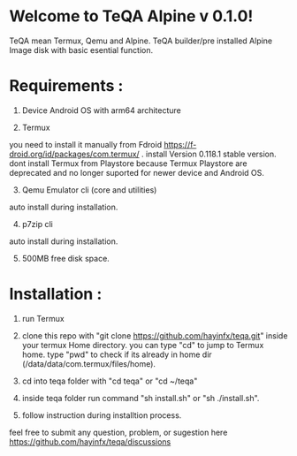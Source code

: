 # Welcome to TeQA Alpine v 0.1.0!
                                                     
TeQA mean Termux, Qemu and Alpine. TeQA builder/pre installed Alpine Image disk with basic esential function.

# Requirements :

1. Device Android OS with arm64 architecture

2. Termux 

you need to install it manually from Fdroid https://f-droid.org/id/packages/com.termux/ . install Version 0.118.1 stable version. dont install Termux from Playstore because Termux Playstore are deprecated and no longer suported for newer device and Android OS.

3. Qemu Emulator cli (core and utilities)

auto install during installation.

4. p7zip cli

auto install during installation.

5. 500MB free disk space.

# Installation :

1. run Termux
2. clone this repo with "git clone https://github.com/hayinfx/teqa.git" inside your termux Home directory. you can type "cd" to jump to Termux home. type "pwd" to check if its already in home dir (/data/data/com.termux/files/home).
2. cd into teqa folder with "cd teqa" or "cd ~/teqa" 
3. inside teqa folder run command "sh install.sh" or "sh ./install.sh".

4. follow instruction during installtion process.

feel free to submit any question, problem, or sugestion here https://github.com/hayinfx/teqa/discussions
